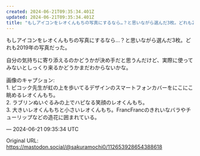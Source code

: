 ```yaml
---
created: 2024-06-21T09:35:34.401Z
updated: 2024-06-21T09:35:34.401Z
title: "もしアイコンをレオくんもちの写真にするなら…？と思いながら選んだ3枚。どれも2019年の写真だった。自分の気持ちに寄り添えるのかどうかが決め手だと思うんだけど、[...]"
---
```


<p>もしアイコンをレオくんもちの写真にするなら…？と思いながら選んだ3枚。どれも2019年の写真だった。</p><p>自分の気持ちに寄り添えるのかどうかが決め手だと思うんだけど、実際に使ってみないとしっくり来るかどうかまだわからないかな。</p><p>画像のキャプション: <br />1. ピコック先生が虹の上を歩いてるデザインのスマートフォンカバーをにこにこ眺めるレオくんもち。<br />2. ラブリンぬいぐるみの上でハピなる笑顔のレオくんもち。<br />3. 大きいレオくんもちと小さいレオくんもち。FrancFrancのきれいなバラやチューリップなどの造花に囲まれている。</p>

&mdash; 2024-06-21 09:35:34 UTC

Original URL: https://mastodon.social/@sakuramochi0/112653928654388618
